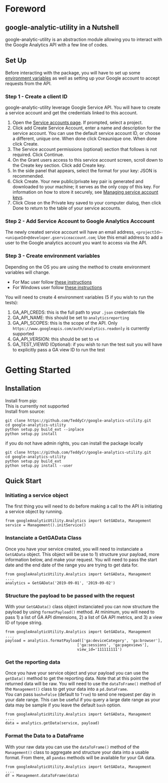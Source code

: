 # Foreword
## google-analytic-utility in a Nutshell
google-analytic-utility is an abstraction module allowing you to interact with the Google Analytics API with a few line of codes. 

## Set Up
Before interacting with the package, you will have to set up some [environment variables](https://en.wikipedia.org/wiki/Environment_variable) as well as setting up your Google account to accept requests from the API.  
### Step 1 - Create a client ID
google-analytic-utility leverage Google Service API. You will have to create a service account and get the credentials linked to this account.
1) Open the [Service accounts page](https://console.developers.google.com/iam-admin/serviceaccounts). If prompted, select a project.  
2) Click add Create Service Account, enter a name and description for the service account. You can use the default service account ID, or choose a different, unique one. When done click Creaunique one. When done click Create.  
3) The Service account permissions (optional) section that follows is not required. Click Continue.  
4) On the Grant users access to this service account screen, scroll down to the Create key section. Click add Create key.  
5) In the side panel that appears, select the format for your key: JSON is recommended.  
6) Click Create. Your new public/private key pair is generated and downloaded to your machine; it serves as the only copy of this key. For information on how to store it securely, see [Managing service account keys](https://cloud.google.com/iam/docs/understanding-service-accounts#managing_service_account_keys).  
7) Click Close on the Private key saved to your computer dialog, then click Done to return to the table of your service accounts.  

### Step 2 - Add Service Account to Google Analytics Acccount
The newly created service account will have an email address, `<projectId>-<uniqueId>@developer.gserviceaccount.com`; Use this email address to add a user to the Google analytics account you want to access via the API. 

### Step 3 - Create environment variables
Depending on the OS you are using the method to create environment variables will change. 
* For Mac user follow [these instructions](https://stackoverflow.com/questions/7501678/set-environment-variables-on-mac-os-x-lion)  
* For Windows user follow [these instructions](https://superuser.com/questions/949560/how-do-i-set-system-environment-variables-in-windows-10)

You will need to create 4 environment variables (5 if you wish to run the tests):
1) GA_API_CREDS: this is the full path to your `.json` credentials file  
2) GA_API_NAME: this should be set to `analyticsreporting`  
3) GA_API_SCOPES: this is the scope of the API. Only `https://www.googleapis.com/auth/analytics.readonly` is currently supported  
4) GA_API_VERSION: this should be set to `v4`  
5) GA_TEST_VIEWID (Optional): if you wish to run the test suit you will have to explicitly pass a GA view ID to run the test  

# Getting Started
## Installation
Install from pip:  
This is currently not supported  
Install from source:  
```
git clone https://github.com/TeddyCr/google-analytics-utility.git
cd google-analytics-utility
python setup.py build_ext --inplace
python setup.py install
```

if you do not have admin rights, you can install the package locally
```
git clone https://github.com/TeddyCr/google-analytics-utility.git
cd google-analytics-utility
python setup.py build_ext 
python setup.py install --user
```

## Quick Start
### Initiating a service object
The first thing you will need to do before making a call to the API is initiating a service object by running.  
```
from googleAnalyticUtility.Analytics import GetGAData, Management
service = Management().initService()
```

### Instanciate a GetGAData Class
Once you have your service created, you will need to instanciate a `GetGAData` object. This object will be use to 1) structure your payload, more information below, and make your request. 
You will need to pass the start date and the end date of the range you are trying to get data for.  
```
from googleAnalyticUtility.Analytics import GetGAData, Management
....
analytics = GetGAData('2019-09-01', '2019-09-02')
```

### Structure the payload to be passed with the request
With your `GetGAData()` class object instanciated you can now structure the payload by using `formatPayload()` method. At minimum, you will need to pass 1) a list of GA API dimensions, 2) a list of GA API metrics, and 3) a view ID of tyope string.  
```
from googleAnalyticUtility.Analytics import GetGAData, Management
....
payload = analytics.formatPayload(['ga:deviceCategory', 'ga:browser'],
                                ['ga:sessions', 'ga:pageviews'],
                                view_id='111111111')
```

### Get the reporting data
Once you have your service object and your payload you can use the `getData()` method to get the reporting data. Note that at this point the returned data will be raw. You will need to use the `dataToFrame()` method of the `Management()` class to get your data into a `pd.DataFrame`.  
You can pass `bash=False` (default to `True`) to send one request per day in your date range. This can be useful if you query a large date range as your data may be sample if you leave the default `bash` option.  
```
from googleAnalyticUtility.Analytics import GetGAData, Management
....
data = analytics.getData(service, payload)
```

### Format the Data to a DataFrame
With your raw data you can use the `dataToFrame()` method of the `Management()` class to aggregate and structure your data into a usable format. From there, all `pandas` methods will be available for your GA data.  
```
from googleAnalyticUtility.Analytics import GetGAData, Management
....
df = Management.dataToFrame(data)
```
